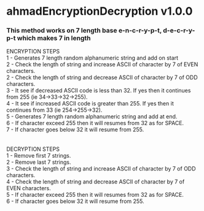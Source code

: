 # ahmadEncryptionDecryption v1.0.0

### This method works on 7 length base <strong>e-n-c-r-y-p-t</strong>, <strong>d-e-c-r-y-p-t</strong> which makes <strong>7</strong> in length ###

ENCRYPTION STEPS<br/>
1 - Generates 7 length random alphanumeric string and add on start<br/>
2 - Check the length of string and increase ASCII of character by 7 of EVEN characters.<br/>
2 - Check the length of string and decrease ASCII of character by 7 of ODD characters.<br/>
3 - It see if decreased ASCII code is less than 32. If yes then it continues from 255 (ie 34->33->32->255).<br/>
4 - It see if increased ASCII code is greater than 255. If yes then it continues from 33 (ie 254->255->32).<br/>
5 - Generates 7 length random alphanumeric string and add at end.<br/>
6 - If character exceed 255 then it will resumes from 32 as for SPACE.<br/>
7 - If character goes below 32 it will resume from 255.<br/>
<br/><br/>
DECRYPTION STEPS<br/>
1 - Remove first 7 strings.<br/>
2 - Remove last 7 strings.<br/>
3 - Check the length of string and increase ASCII of character by 7 of ODD characters.<br/>
4 - Check the length of string and decrease ASCII of character by 7 of EVEN characters.<br/>
5 - If character exceed 255 then it will resumes from 32 as for SPACE.<br/>
6 - If character goes below 32 it will resume from 255.<br/>
